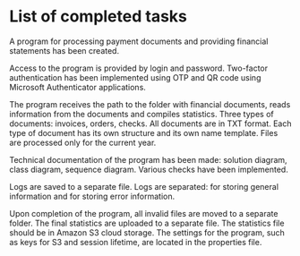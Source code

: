 # List of completed tasks
A program for processing payment documents and providing financial statements has been created.

Access to the program is provided by login and password.
Two-factor authentication has been implemented using OTP and QR code using Microsoft Authenticator applications.

The program receives the path to the folder with financial documents, reads information from the documents and compiles statistics.
Three types of documents: invoices, orders, checks.
All documents are in TXT format.
Each type of document has its own structure and its own name template.
Files are processed only for the current year.

Technical documentation of the program has been made: solution diagram, class diagram, sequence diagram.
Various checks have been implemented.

Logs are saved to a separate file.
Logs are separated: for storing general information and for storing error information.

Upon completion of the program, all invalid files are moved to a separate folder.
The final statistics are uploaded to a separate file. The statistics file should be in Amazon S3 cloud storage.
The settings for the program, such as keys for S3 and session lifetime, are located in the properties file.
